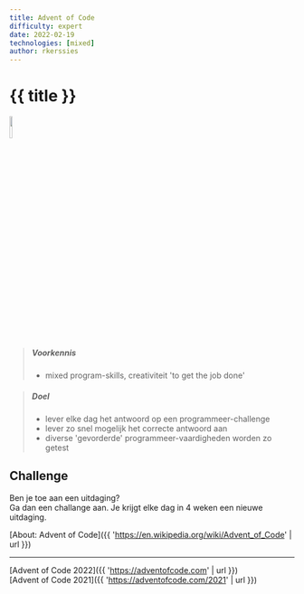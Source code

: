 ```yaml
---
title: Advent of Code
difficulty: expert
date: 2022-02-19
technologies: [mixed]
author: rkerssies
---
```


# {{ title }}
<img src="{{ '/_assets/themas/challenge.png' | url }}" style="width:10%;">

> ##### Voorkennis
> * mixed program-skills, creativiteit 'to get the job done'

> ##### Doel
> * lever elke dag het antwoord op een programmeer-challenge 
> * lever zo snel mogelijk het correcte antwoord aan
> * diverse 'gevorderde' programmeer-vaardigheden worden zo getest 

## Challenge
Ben je toe aan een uitdaging?<br>
Ga dan een challange aan. Je krijgt elke dag in 4 weken een nieuwe uitdaging. 


[About: Advent of Code]({{ 'https://en.wikipedia.org/wiki/Advent_of_Code' | url }})<hr>
[Advent of Code 2022]({{ 'https://adventofcode.com' | url }})<br>
[Advent of Code 2021]({{ 'https://adventofcode.com/2021' | url }})<br>


